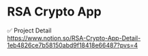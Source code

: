 # RSA Crypto App

✅ Project Detail<br>
https://www.notion.so/RSA-Crypto-App-Detail-1eb4826ce7b58150abd9f18418e66487?pvs=4
